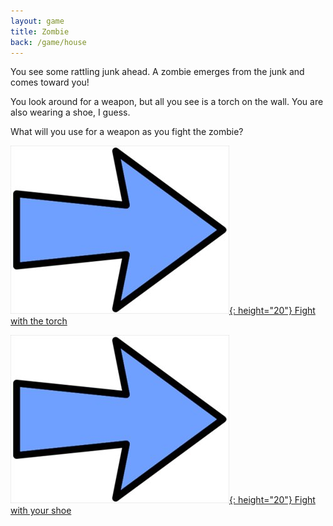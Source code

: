 ```yaml
---
layout: game
title: Zombie
back: /game/house
---
```


You see some rattling junk ahead. A zombie emerges from the junk and comes toward you!

You look around for a weapon, but all you see is a torch on the wall. You are also wearing a shoe, I guess.

What will you use for a weapon as you fight the zombie?

[![Choice1:](/game/images/Arrow.jpg){: height="20"} Fight with the torch](torch.html)

[![Choice2:](/game/images/Arrow.jpg){: height="20"} Fight with your shoe](shoe.html)
